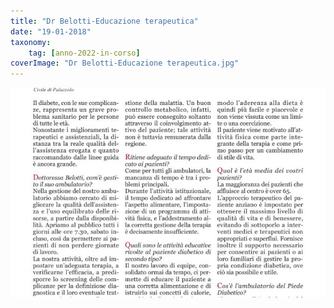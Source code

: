 ```yaml
---
title: "Dr Belotti-Educazione terapeutica"
date: "19-01-2018"
taxonomy: 
    tag: [anno-2022-in-corso]
coverImage: "Dr Belotti-Educazione terapeutica.jpg"
---
```


![Dr Belotti-Educazione terapeutica](images/Dr%20Belotti-Educazione%20terapeutica.jpg)
